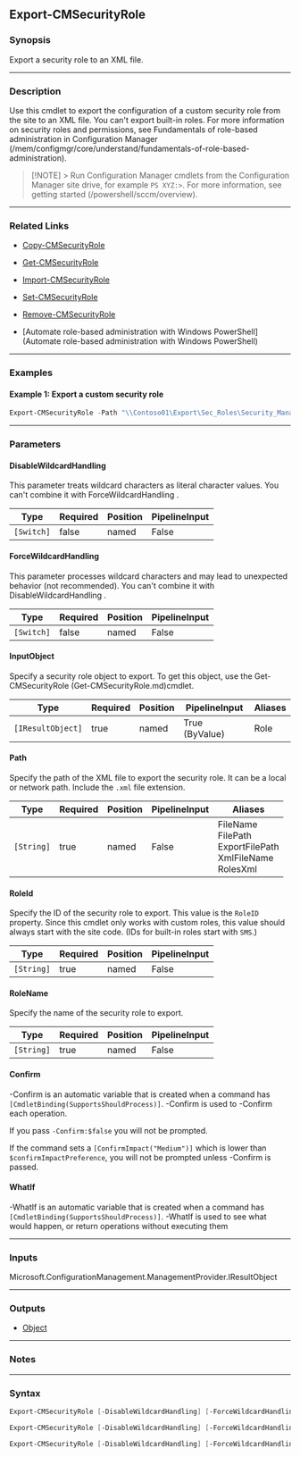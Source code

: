 Export-CMSecurityRole
---------------------




### Synopsis
Export a security role to an XML file.



---


### Description

Use this cmdlet to export the configuration of a custom security role from the site to an XML file. You can't export built-in roles. For more information on security roles and permissions, see Fundamentals of role-based administration in Configuration Manager (/mem/configmgr/core/understand/fundamentals-of-role-based-administration).



> [!NOTE] > Run Configuration Manager cmdlets from the Configuration Manager site drive, for example `PS XYZ:>`. For more information, see getting started (/powershell/sccm/overview).



---


### Related Links
* [Copy-CMSecurityRole](Copy-CMSecurityRole)



* [Get-CMSecurityRole](Get-CMSecurityRole)



* [Import-CMSecurityRole](Import-CMSecurityRole)



* [Set-CMSecurityRole](Set-CMSecurityRole)



* [Remove-CMSecurityRole](Remove-CMSecurityRole)



* [Automate role-based administration with Windows PowerShell](Automate role-based administration with Windows PowerShell)





---


### Examples
#### Example 1: Export a custom security role
```PowerShell
Export-CMSecurityRole -Path "\\Contoso01\Export\Sec_Roles\Security_Manager.xml" -RoleId "XYZ00001"
```



---


### Parameters
#### **DisableWildcardHandling**

This parameter treats wildcard characters as literal character values. You can't combine it with ForceWildcardHandling .






|Type      |Required|Position|PipelineInput|
|----------|--------|--------|-------------|
|`[Switch]`|false   |named   |False        |



#### **ForceWildcardHandling**

This parameter processes wildcard characters and may lead to unexpected behavior (not recommended). You can't combine it with DisableWildcardHandling .






|Type      |Required|Position|PipelineInput|
|----------|--------|--------|-------------|
|`[Switch]`|false   |named   |False        |



#### **InputObject**

Specify a security role object to export. To get this object, use the Get-CMSecurityRole (Get-CMSecurityRole.md)cmdlet.






|Type             |Required|Position|PipelineInput |Aliases|
|-----------------|--------|--------|--------------|-------|
|`[IResultObject]`|true    |named   |True (ByValue)|Role   |



#### **Path**

Specify the path of the XML file to export the security role. It can be a local or network path. Include the `.xml` file extension.






|Type      |Required|Position|PipelineInput|Aliases                                                              |
|----------|--------|--------|-------------|---------------------------------------------------------------------|
|`[String]`|true    |named   |False        |FileName<br/>FilePath<br/>ExportFilePath<br/>XmlFileName<br/>RolesXml|



#### **RoleId**

Specify the ID of the security role to export. This value is the `RoleID` property. Since this cmdlet only works with custom roles, this value should always start with the site code. (IDs for built-in roles start with `SMS`.)






|Type      |Required|Position|PipelineInput|
|----------|--------|--------|-------------|
|`[String]`|true    |named   |False        |



#### **RoleName**

Specify the name of the security role to export.






|Type      |Required|Position|PipelineInput|
|----------|--------|--------|-------------|
|`[String]`|true    |named   |False        |



#### **Confirm**
-Confirm is an automatic variable that is created when a command has ```[CmdletBinding(SupportsShouldProcess)]```.
-Confirm is used to -Confirm each operation.

If you pass ```-Confirm:$false``` you will not be prompted.


If the command sets a ```[ConfirmImpact("Medium")]``` which is lower than ```$confirmImpactPreference```, you will not be prompted unless -Confirm is passed.

#### **WhatIf**
-WhatIf is an automatic variable that is created when a command has ```[CmdletBinding(SupportsShouldProcess)]```.
-WhatIf is used to see what would happen, or return operations without executing them


---


### Inputs
Microsoft.ConfigurationManagement.ManagementProvider.IResultObject





---


### Outputs
* [Object](https://learn.microsoft.com/en-us/dotnet/api/System.Object)






---


### Notes




---


### Syntax
```PowerShell
Export-CMSecurityRole [-DisableWildcardHandling] [-ForceWildcardHandling] -InputObject <IResultObject> -Path <String> [-Confirm] [-WhatIf] [<CommonParameters>]
```
```PowerShell
Export-CMSecurityRole [-DisableWildcardHandling] [-ForceWildcardHandling] -Path <String> -RoleId <String> [-Confirm] [-WhatIf] [<CommonParameters>]
```
```PowerShell
Export-CMSecurityRole [-DisableWildcardHandling] [-ForceWildcardHandling] -Path <String> -RoleName <String> [-Confirm] [-WhatIf] [<CommonParameters>]
```
